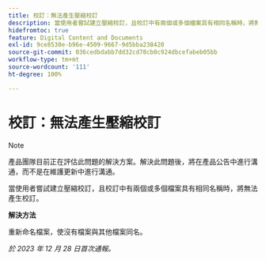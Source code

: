 ```yaml
---
title: 校訂：無法產生壓縮校訂
description: 當使用者嘗試建立壓縮校訂，且校訂中有兩個或多個檔案具有相同名稱時，將無法產生校訂。
hidefromtoc: true
feature: Digital Content and Documents
exl-id: 9ce8530e-b96e-4509-9667-9d5bba238420
source-git-commit: 036cedbdabb7dd32cd78cb0c924dbcefabeb05bb
workflow-type: tm+mt
source-wordcount: '111'
ht-degree: 100%

---
```


# 校訂：無法產生壓縮校訂

<!--WF and WFP TOCs-->

>[!NOTE]
>
>產品團隊目前正在評估此問題的解決方案。解決此問題後，將在產品公告中進行溝通，而不是在維護更新中進行溝通。

當使用者嘗試建立壓縮校訂，且校訂中有兩個或多個檔案具有相同名稱時，將無法產生校訂。

**解決方法**

重新命名檔案，使沒有檔案與其他檔案同名。

_於 2023 年 12 月 28 日首次通報。_
